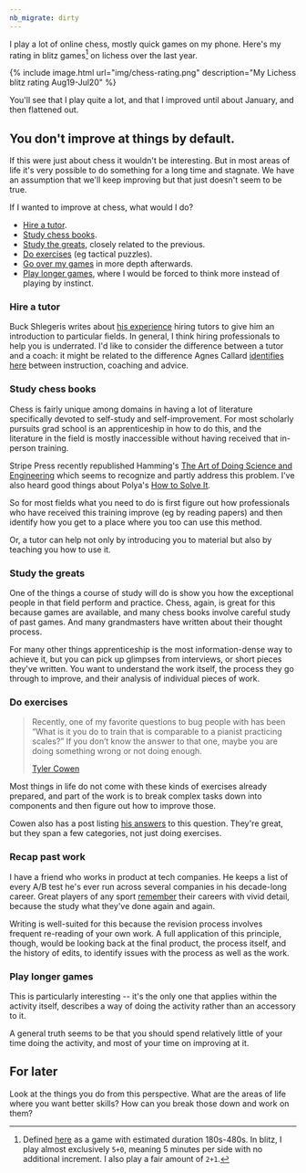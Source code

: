 ```yaml
---
nb_migrate: dirty
---
```


I play a lot of online chess, mostly quick games on my phone. Here's my rating in blitz games[^blitz-def] on lichess over the last year.

{% include image.html url="img/chess-rating.png" description="My Lichess blitz rating Aug19-Jul20" %}

You'll see that I play quite a lot, and that I improved until about January, and then flattened out.

## You don't improve at things by default.

If this were just about chess it wouldn't be interesting. But in most areas of life it's very possible to do something for a long time and stagnate. We have an assumption that we'll keep improving but that just doesn't seem to be true.

If I wanted to improve at chess, what would I do?

* [Hire a tutor](#hire-a-tutor).
* [Study chess books](#study-chess-books).
* [Study the greats](#study-the-greats), closely related to the previous.
* [Do exercises](#do-exercises) (eg tactical puzzles).
* [Go over my games](#recap-past-work) in more depth afterwards.
* [Play longer games](#play-longer-games), where I would be forced to think more instead of playing by instinct.

### Hire a tutor

Buck Shlegeris writes about [his experience](http://shlegeris.com/2019/08/18/tutors) hiring tutors to give him an introduction to particular fields. In general, I think hiring professionals to help you is underrated. I'd like to consider the difference between a tutor and a coach: it might be related to the difference Agnes Callard [identifies here](https://thepointmag.com/2019/examined-life/against-advice-agnes-callard) between instruction, coaching and advice.

### Study chess books

Chess is fairly unique among domains in having a lot of literature specifically devoted to self-study and self-improvement. For most scholarly pursuits grad school is an apprenticeship in how to do this, and the literature in the field is mostly inaccessible without having received that in-person training. 

Stripe Press recently republished Hamming's [The Art of Doing Science and Engineering](https://amzn.to/39E55aD) which seems to recognize and partly address this problem. I've also heard good things about Polya's [How to Solve It](https://amzn.to/3f2TPFP).


So for most fields what you need to do is first figure out how professionals who have received this training improve (eg by reading papers) and then identify how you get to a place where you too can use this method.

Or, a tutor can help not only by introducing you to material but also by teaching you how to use it.

### Study the greats

One of the things a course of study will do is show you how the exceptional people in that field perform and practice. Chess, again, is great for this because games are available, and many chess books involve careful study of past games. And many grandmasters have written about their thought process.

For many other things apprenticeship is the most information-dense way to achieve it, but you can pick up glimpses from interviews, or short pieces they've written. You want to understand the work itself, the process they go through to improve, and their analysis of individual pieces of work.

### Do exercises

> Recently, one of my favorite questions to bug people with has been “What is it you do to train that is comparable to a pianist practicing scales?”  If you don’t know the answer to that one, maybe you are doing something wrong or not doing enough.
> 
> [Tyler Cowen](https://marginalrevolution.com/marginalrevolution/2019/07/learn-like-an-athlete-knowledge-workers-should-train.html)

Most things in life do not come with these kinds of exercises already prepared, and part of the work is to break complex tasks down into components and then figure out how to improve those.

Cowen also has a post listing [his answers](https://marginalrevolution.com/marginalrevolution/2019/07/how-i-practice-at-what-i-do.html) to this question. They're great, but they span a few categories, not just doing exercises.

### Recap past work

I have a friend who works in product at tech companies. He keeps a list of every A/B test he's ever run across several companies in his decade-long career. Great players of any sport [remember](https://youtu.be/7y0zejRZXXk) their careers with vivid detail, because the study what they've done again and again.

Writing is well-suited for this because the revision process involves frequent re-reading of your own work. A full application of this principle, though, would be looking back at the final product, the process itself, and the history of edits, to identify issues with the process as well as the work.

### Play longer games

This is particularly interesting -- it's the only one that applies within the activity itself, describes a way of doing the activity rather than an accessory to it.

A general truth seems to be that you should spend relatively little of your time doing the activity, and most of your time on improving at it.

## For later

Look at the things you do from this perspective. What are the areas of life where you want better skills? How can you break those down and work on them?

[^blitz-def]: Defined [here](https://lichess.org/faq#time-controls) as a game with estimated duration 180s-480s. In blitz, I play almost exclusively `5+0`, meaning 5 minutes per side with no additional increment. I also play a fair amount of `2+1`.
